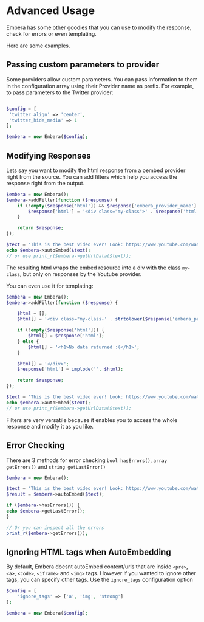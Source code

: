 # Advanced Usage

Embera has some other goodies that you can use to modify
the response, check for errors or even templating.

Here are some examples.

## Passing custom parameters to provider

Some providers allow custom parameters. You can pass information
to them in the configuration array using their Provider name as
prefix. For example, to pass parameters to the Twitter provider:

```php

$config = [
 'twitter_align' => 'center',
 'twitter_hide_media' => 1
];

$embera = new Embera($config);
```

## Modifying Responses

Lets say you want to modify the html response from a oembed
provider right from the source. You can add filters which help
you access the response right from the output.

```php
$embera = new Embera();
$embera->addFilter(function ($response) {
    if (!empty($response['html']) && $response['embera_provider_name'] == 'Youtube') {
        $response['html'] = '<div class="my-class">' . $response['html'] . '</div>';
    }

    return $response;
});

$text = 'This is the best video ever! Look: https://www.youtube.com/watch?v=J---aiyznGQ';
echo $embera->autoEmbed($text);
// or use print_r($embera->getUrlData($text));
```

The resulting html wraps the embed resource into a div with the class `my-class`,
but only on responses by the Youtube provider.

You can even use it for templating:

```php
$embera = new Embera();
$embera->addFilter(function ($response) {

    $html = [];
    $html[] = '<div class="my-class-' . strtolower($response['embera_provider_name']) . '">';

    if (!empty($response['html'])) {
        $html[] = $response['html'];
    } else {
        $html[] = '<h1>No data returned :(</h1>';
    }

    $html[] = '</div>';
    $response['html'] = implode('', $html);

    return $response;
});

$text = 'This is the best video ever! Look: https://www.youtube.com/watch?v=J---aiyznGQ';
echo $embera->autoEmbed($text);
// or use print_r($embera->getUrlData($text));
```

Filters are very versatile because it enables you to access the whole response and
modify it as you like.

## Error Checking

There are 3 methods for error checking `bool hasErrors()`, `array getErrors()` and
`string getLastError()`

```php
$embera = new Embera();

$text = 'This is the best video ever! Look: https://www.youtube.com/watch?v=J---aiyznGQ';
$result = $embera->autoEmbed($text);

if ($embera->hasErrors()) {
echo $embera->getLastError();
}

// Or you can inspect all the errors
print_r($embera->getErrors());
```

## Ignoring HTML tags when AutoEmbedding

By default, Embera doesnt autoEmbed content/urls that are inside `<pre>`, `<a>`, `<code>`, `<iframe>` and `<img>` tags.
However if you wanted to ignore other tags, you can specify other tags. Use the `ìgnore_tags` configuration option

```php
$config = [
    'ignore_tags' => ['a', 'img', 'strong']
];

$embera = new Embera($config);
```
